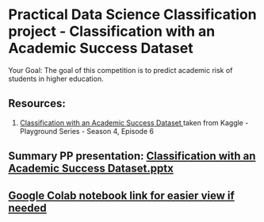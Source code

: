 <!DOCTYPE html>
<html>
<body>
    <h1>Practical Data Science Classification project - Classification with an Academic Success Dataset</h1>
    <p>Your Goal: The goal of this competition is to predict academic risk of students in higher education.</p>
    <h2>Resources:</h2>
    <ol>
      <li><a href="https://www.kaggle.com/competitions/playground-series-s4e6/discussion/487170">Classification with an Academic Success Dataset
          </a> taken from Kaggle - Playground Series - Season 4, Episode 6
      </li>
    </ol>  
    <h2>Summary PP presentation: 
      <a href="https://docs.google.com/presentation/d/1u7r4EIt8iA4f6VNvZb7XoSPkKfCxfs8S/edit?usp=sharing&ouid=104519793222140349277&rtpof=true&sd=true">
      Classification with an Academic Success Dataset.pptx
      </a>
    </h2>
    <h2>
      <a href="https://drive.google.com/file/d/1E5vYgkHl0wLUZP-O956Q2t9TFhvkW56y/view?usp=sharing">
      Google Colab notebook link for easier view if needed
      </a>
    </h2>
</body>
</html>
